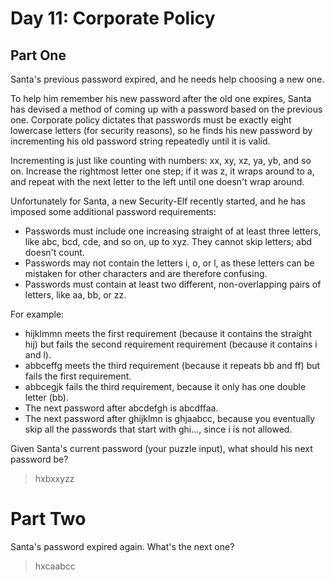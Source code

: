 # Day 11: Corporate Policy
## Part One
Santa's previous password expired, and he needs help choosing a new one.

To help him remember his new password after the old one expires, Santa has devised a method of coming up with a password based on the previous one. Corporate policy dictates that passwords must be exactly eight lowercase letters (for security reasons), so he finds his new password by incrementing his old password string repeatedly until it is valid.

Incrementing is just like counting with numbers: xx, xy, xz, ya, yb, and so on. Increase the rightmost letter one step; if it was z, it wraps around to a, and repeat with the next letter to the left until one doesn't wrap around.

Unfortunately for Santa, a new Security-Elf recently started, and he has imposed some additional password requirements:

- Passwords must include one increasing straight of at least three letters, like abc, bcd, cde, and so on, up to xyz. They cannot skip letters; abd doesn't count.
- Passwords may not contain the letters i, o, or l, as these letters can be mistaken for other characters and are therefore confusing.
- Passwords must contain at least two different, non-overlapping pairs of letters, like aa, bb, or zz.

For example:

- hijklmmn meets the first requirement (because it contains the straight hij) but fails the second requirement requirement (because it contains i and l).
- abbceffg meets the third requirement (because it repeats bb and ff) but fails the first requirement.
- abbcegjk fails the third requirement, because it only has one double letter (bb).
- The next password after abcdefgh is abcdffaa.
- The next password after ghijklmn is ghjaabcc, because you eventually skip all the passwords that start with ghi..., since i is not allowed.

Given Santa's current password (your puzzle input), what should his next password be?

> hxbxxyzz

# Part Two
Santa's password expired again. What's the next one?

> hxcaabcc